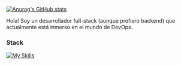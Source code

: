 [![Anurag's GitHub stats](https://github-readme-stats.vercel.app/api?username=Flaviongas)](https://github.com/anuraghazra/github-readme-stats)

Hola! Soy un desarrollador full-stack (aunque prefiero backend) que actualmente está inmerso en el mundo de DevOps.

### Stack
[![My Skills](https://skillicons.dev/icons?i=linux,neovim,vim,nix,docker,bash,django,ts,latex,python,react,rust&theme=light)](https://skillicons.dev)
